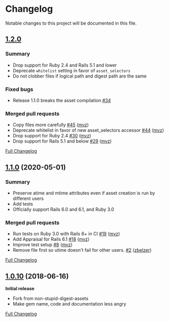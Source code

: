 # Changelog

Notable changes to this project will be documented in this file.

## [1.2.0](https://github.com/mvz/non-digest-assets/tree/v1.2.0)

### Summary

- Drop support for Ruby 2.4 and Rails 5.1 and lower
- Deprecate `whitelist` setting in favor of `asset_selectors`
- Do not clobber files if logical path and digest path are the same

### Fixed bugs

- Release 1.1.0 breaks the asset compilation [\#34](https://github.com/mvz/non-digest-assets/issues/34)

### Merged pull requests

- Copy files more carefully [\#45](https://github.com/mvz/non-digest-assets/pull/45) ([mvz](https://github.com/mvz))
- Deprecate whitelist in favor of new asset\_selectors accessor [\#44](https://github.com/mvz/non-digest-assets/pull/44) ([mvz](https://github.com/mvz))
- Drop support for Ruby 2.4 [\#30](https://github.com/mvz/non-digest-assets/pull/30) ([mvz](https://github.com/mvz))
- Drop support for Rails 5.1 and below [\#29](https://github.com/mvz/non-digest-assets/pull/29) ([mvz](https://github.com/mvz))

[Full Changelog](https://github.com/mvz/non-digest-assets/compare/v1.1.0...v1.2.0)

## [1.1.0](https://github.com/mvz/non-digest-assets/tree/v1.1.0) (2020-05-01)

### Summary

- Preserve atime and mtime attributes even if asset creation is run by different users
- Add tests
- Officially support Rails 6.0 and 6.1, and Ruby 3.0

### Merged pull requests

- Run tests on Ruby 3.0 with Rails 6+ in CI [\#19](https://github.com/mvz/non-digest-assets/pull/19) ([mvz](https://github.com/mvz))
- Add Appraisal for Rails 6.1 [\#18](https://github.com/mvz/non-digest-assets/pull/18) ([mvz](https://github.com/mvz))
- Improve test setup [\#8](https://github.com/mvz/non-digest-assets/pull/8) ([mvz](https://github.com/mvz))
- Remove file first so utime doesn't fail for other users. [\#2](https://github.com/mvz/non-digest-assets/pull/2) ([zbelzer](https://github.com/zbelzer))

[Full Changelog](https://github.com/mvz/non-digest-assets/compare/v1.0.10...v1.1.0)

## [1.0.10](https://github.com/mvz/non-digest-assets/tree/v1.0.10) (2018-06-16)

**Initial release**

- Fork from non-stupid-digest-assets
- Make gem name, code and documentation less angry

[Full Changelog](https://github.com/mvz/non-digest-assets/compare/cb899cc4...v1.0.10)
